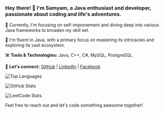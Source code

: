 ### Hey there! 👋 I'm Samyam, a Java enthusiast and developer, passionate about coding and life's adventures.

🚀 Currently, I'm focusing on self-improvement and diving deep into various Java frameworks to broaden my skill set.

🌱 I'm fluent in Java, with a primary focus on mastering its intricacies and exploring its vast ecosystem.


🛠️ **Tools & Technologies:** Java, C++, C#, MySQL, PostgreSQL

🔗 **Let's connect:** 
[GitHub](https://github.com/samyam81) | [LinkedIn](https://www.linkedin.com/in/samyam-subedi-1396b92a8/) | [Facebook](https://www.facebook.com/samyam07)

 ![Top Languages](https://github-readme-stats.vercel.app/api/top-langs/?username=samyam81)

 
 ![GitHub Stats](https://github-readme-stats.vercel.app/api?username=samyam81&show_icons=true&locale=en&theme=dark)
 

![LeetCode Stats](https://leetcard.jacoblin.cool/samyam21?theme=unicorn)

Feel free to reach out and let's code something awesome together!
